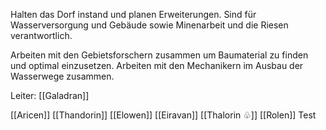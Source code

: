 Halten das Dorf instand und planen Erweiterungen.
Sind für Wasserversorgung und Gebäude sowie Minenarbeit und die Riesen verantwortlich.

Arbeiten mit den Gebietsforschern zusammen um Baumaterial zu finden und optimal einzusetzen.
Arbeiten mit den Mechanikern im Ausbau der Wasserwege zusammen.

Leiter: [[Galadran]]

[[Aricen]]
[[Thandorin]]
[[Elowen]]
[[Eiravan]]
[[Thalorin ♧]]
[[Rolen]]
Test
